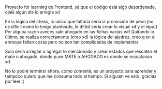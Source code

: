 Proyecto for learning de Frontend, sé que el código está algo desordenado, ojalá algún día lo arregle xd

En la lógica del chess, lo único que faltaría sería la promoción de peon (no es dificil como lo tengo planteado, lo dificil sería crear lo visual xd y el input)
Por alguna razon aveces sale ahogado en las fichas vacias wtf
Quitando lo último, se realiza correctamente (creo xd) la lógica del ajedrez, creo q en el enroque faltan cosas pero no son tan complicadas de implementar

Solo sería arreglar o agregar lo mencionado y crear estados que rescaten el mate o ahogado, donde puse MATE o AHOGADO es donde se rescatarían xd.

No lo podré terminar ahora, como comenté, es un proyecto para aprender y tampoco quiero que me consuma todo el tiempo. Si alguien ve esto, gracias por leer :)

